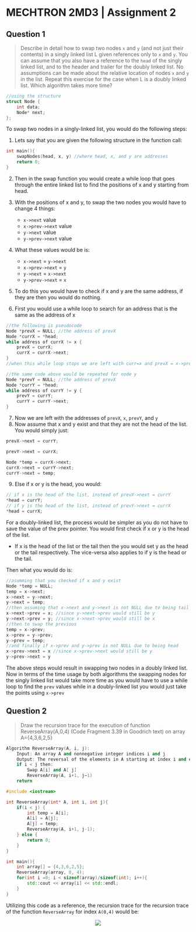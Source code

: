 # MECHTRON 2MD3 | Assignment 2

## Question 1 
>Describe in detail how to swap two nodes `x` and `y` (and not just their contents) in a singly linked list L given references only to `x` and `y`. You can assume that you also have a reference to the `head` of the singly linked list, and to the header and trailer for the doubly linked list. No assumptions can be made about the relative location of nodes `x` and `y` in the list. Repeat this exercise for the case when L is a doubly linked list. Which algorithm takes more time?
```cpp
//using the structure
struct Node {
    int data;
    Node* next;
};
```
To swap two nodes in a singly-linked list, you would do the following steps: 
1. Lets say that you are given the following structure in the function call:

```cpp
int main(){
    swapNodes(head, x, y) //where head, x, and y are addresses
    return 0;
}
```
2. Then in the swap function you would create a while loop that goes through the entire linked list to find the positions of x and y starting from head.

3. With the positions of x and y, to swap the two nodes you would have to change 4 things:
    + `x->next` value
    + `x->prev->next` value
    + `y->next` value
    + `y->prev->next` value

4. What these values would be is:
    + `x->next` = `y->next`
    + `x->prev->next` = `y` 
    + `y->next` = `x->next`
    + `y->prev->next` = `x`
5. To do this you would have to check if x and y are the same address, if they are then you would do nothing.
6. First you would use a while loop to search for an address that is the same as the address of x
```cpp
//the following is pseudocode
Node *prevX = NULL; //the address of prevX
Node *currX = *head; 
while address of currX != x {
    prevX = currX;
    currX = currX->next;
}
//when this while loop stops we are left with curr=x and prevX = x->prev

//the same code above would be repeated for node y
Node *prevY = NULL; //the address of prevX
Node *currY = *head; 
while address of currY != y {
    prevY = currY;
    currY = currY->next;
}
```
7. Now we are left with the addresses of `prevX`, `x`, `prevY`, and `y`
8. Now assume that x and y exist and that they are not the head of the list. You would simply just:
```cpp
prevX->next = currY;

prevY->next = currX;

Node *temp = currX->next;
currX->next = currY->next;
currY->next = temp;

```
9. Else if x or y is the head, you would:
```cpp
// if x is the head of the list, instead of prevX->next = currY
*head = currY;
// if y is the head of the list, instead of prevY->next = currX
*head = currX;
```
For a doubly-linked list, the process would be simpler as you do not have to save the value of the prev pointer. You would first check if x or y is the head of the list. 
+ If x is the head of the list or the tail then the you would set y as the head or the tail respectively. The vice-versa also applies to if y is the head or the tail. 

Then what you would do is:
```cpp
//asumming that you checked if x and y exist
Node *temp = NULL;
temp = x->next;
x->next = y->next; 
y->next = temp; 
//then assuming that x->next and y->next is not NULL due to being tail
x->next->prev = x; //since y->next->prev would still be y
y->next->prev = y; //since x->next->prev would still be x
//then to swap the previous 
temp = x->prev;
x->prev = y->prev;
y->prev = temp;
//and finally if x->prev and y->prev is not NULL due to being head
x->prev->next = x //since x->prev->next would still be y
y->prev->next = y
```
The above steps would result in swapping two nodes in a doubly linked list. Now in terms of the time usage by both algorithms the swapping nodes for the singly linked list would take more time as you would have to use a while loop to find the `prev` values while in a doubly-linked list you would just take the points using `x->prev`

## Question 2 
>Draw the recursion trace for the execution of function ReverseArray(A,0,4) (Code Fragment 3.39 in Goodrich text) on array A={4,3,6,2,5}

```cpp
Algorithm ReverseArray(A, i, j):
    Input: An array A and nonnegative integer indices i and j
    Output: The reversal of the elements in A starting at index i and ending at j
    if i < j then: 
        Swap A[i] and A[ j]
        ReverseArray(A, i+1, j−1)
    return
```

```cpp
#include <iostream>

int ReverseArray(int* A, int i, int j){
    if(i < j) {
        int temp = A[i];
        A[i] = A[j];
        A[j] = temp;
        ReverseArray(A, i+1, j-1);
    } else {
        return 0;
    }
}

int main(){
    int array[] = {4,3,6,2,5};
    ReverseArray(array, 0, 4);
    for(int i =0; i < sizeof(array)/sizeof(int); i++){
        std::cout << array[i] << std::endl;
    } 
}
```
Utilizing this code as a reference, the recursion trace for the recursion trace of the function `ReverseArray` for index `A(0,4)` would be: 
<p align="center">
  <img src="https://i.imgur.com/kxA2gTy.png" />
</p>


